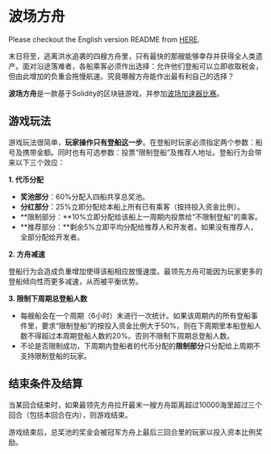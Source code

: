 # 波场方舟

Please checkout the English version README from [HERE](https://github.com/norchain/Rowing/blob/master/README.md).

末日将至，逃离洪水追袭的四艘方舟里，只有最快的那艘能够幸存并获得全人类遗产。面对沿途落难者，各船乘客必须作出选择：允许他们登船可以立即收取税金，但由此增加的负重会拖慢航速。究竟哪艘方舟能作出最有利自己的选择？

**波场方舟**是一款基于Solidity的区块链游戏，并参加[波场加速器比赛](https://tronaccelerator.io/)。

## 游戏玩法

游戏玩法很简单，**玩家操作只有登船这一步**。在登船时玩家必须指定两个参数：船号及携带金额。同时也有可选参数：投票“限制登船”及推荐人地址。登船行为会带来以下三个效应：

**1. 代币分配**

- **奖池部分**：60%分配入四船共享总奖池。
- **分红部分**：25%立即分配给本船上所有已有乘客（按持投入资金比例）。
- **限制部分：**10%立即分配给该船上一周期内投票给“不限制登船”的乘客。
- **推荐部分：**剩余5%立即平均分配给推荐人和开发者。如果没有推荐人，全部分配给开发者。

**2. 方舟减速**

登船行为会造成负重增加使得该船相应放慢速度。最领先方舟可能因为玩家更多的登船倾向性而更多减速，从而被平衡优势。

**3. 限制下周期总登船人数**

* 每艘船会在一个周期（6小时）末进行一次统计。如果该周期内的所有登船事件里，要求“限制登船”的按投入资金比例大于50%，则在下周期里本船登船人数不得超过本周期登船人数的20%。否则不限制下周期总登船人数。
* 不论是否限制成功，下周期内登船者的代币分配的**限制部分**只分配给上周期不支持限制登船的玩家。



## 结束条件及结算

当某回合结束时，如果最领先方舟拉开最末一艘方舟距离超过10000海里超过三个回合（包括本回合在内），则游戏结束。

游戏结束后，总奖池的奖金会被冠军方舟上最后三回合里的玩家以投入资本比例奖励。



